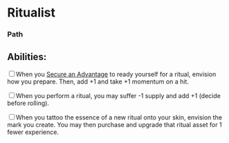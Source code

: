 # Ritualist
### Path


## Abilities:
<input type="checkbox" />When you [Secure an Advantage](ironsworn/moves/adventure/secure_an_advantage) to ready yourself for a ritual, envision how you prepare. Then, add +1 and take +1 momentum on a hit.

<input type="checkbox" />When you perform a ritual, you may suffer -1 supply and add +1 (decide before rolling).

<input type="checkbox" />When you tattoo the essence of a new ritual onto your skin, envision the mark you create. You may then purchase and upgrade that ritual asset for 1 fewer experience.

